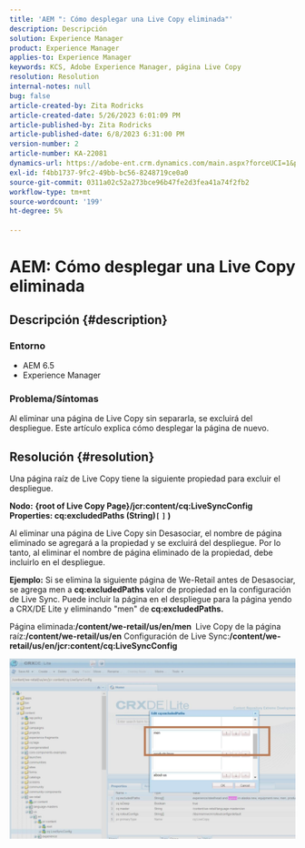 ```yaml
---
title: 'AEM ": Cómo desplegar una Live Copy eliminada"'
description: Descripción
solution: Experience Manager
product: Experience Manager
applies-to: Experience Manager
keywords: KCS, Adobe Experience Manager, página Live Copy
resolution: Resolution
internal-notes: null
bug: false
article-created-by: Zita Rodricks
article-created-date: 5/26/2023 6:01:09 PM
article-published-by: Zita Rodricks
article-published-date: 6/8/2023 6:31:00 PM
version-number: 2
article-number: KA-22081
dynamics-url: https://adobe-ent.crm.dynamics.com/main.aspx?forceUCI=1&pagetype=entityrecord&etn=knowledgearticle&id=26052845-effb-ed11-8849-6045bd0063aa
exl-id: f4bb1737-9fc2-49bb-bc56-8248719ce0a0
source-git-commit: 0311a02c52a273bce96b47fe2d3fea41a74f2fb2
workflow-type: tm+mt
source-wordcount: '199'
ht-degree: 5%

---
```


# AEM: Cómo desplegar una Live Copy eliminada

## Descripción {#description}


### <b>Entorno</b>

- AEM 6.5
- Experience Manager


### <b>Problema/Síntomas</b>

Al eliminar una página de Live Copy sin separarla, se excluirá del despliegue. Este artículo explica cómo desplegar la página de nuevo.


## Resolución {#resolution}


Una página raíz de Live Copy tiene la siguiente propiedad para excluir el despliegue.

<b>Nodo:</b> <b>{root of Live Copy Page}/jcr:content/cq:LiveSyncConfig Properties: cq:excludedPaths (String)`[` `]` )</b>

Al eliminar una página de Live Copy sin Desasociar, el nombre de página eliminado se agregará a la propiedad y se excluirá del despliegue.
Por lo tanto, al eliminar el nombre de página eliminado de la propiedad, debe incluirlo en el despliegue.

<b>Ejemplo:</b>
Si se elimina la siguiente página de We-Retail antes de Desasociar, se agrega men a <b>cq:excludedPaths </b>valor de propiedad en la configuración de Live Sync.
Puede incluir la página en el despliegue para la página yendo a CRX/DE Lite y eliminando &quot;men&quot; de<b> cq:excludedPaths.</b>

Página eliminada:<b>/content/we-retail/us/en/men </b>
Live Copy de la página raíz:<b>/content/we-retail/us/en</b>
Configuración de Live Sync:<b>/content/we-retail/us/en/jcr:content/cq:LiveSyncConfig</b>

![](assets/a7eb936c-03f6-ed11-8848-6045bd006295.png)
